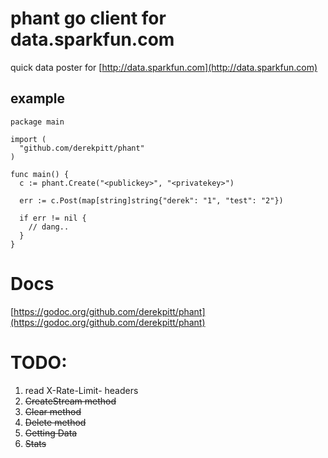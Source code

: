 # phant go client for data.sparkfun.com

quick data poster for [http://data.sparkfun.com](http://data.sparkfun.com)

## example

    package main

    import (
      "github.com/derekpitt/phant"
    )

    func main() {
      c := phant.Create("<publickey>", "<privatekey>")

      err := c.Post(map[string]string{"derek": "1", "test": "2"})

      if err != nil {
        // dang..
      }
    }

# Docs

[https://godoc.org/github.com/derekpitt/phant](https://godoc.org/github.com/derekpitt/phant)

# TODO:

1. read X-Rate-Limit- headers
2. <del>CreateStream method</del>
3. <del>Clear method</del>
4. <del>Delete method</del>
5. <del>Getting Data</del>
6. <del>Stats</del>
